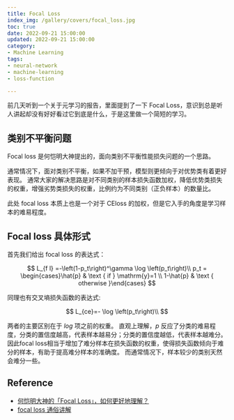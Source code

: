 ```yaml
---
title: Focal Loss
index_img: /gallery/covers/focal_loss.jpg
toc: true
date: 2022-09-21 15:00:00
updated: 2022-09-21 15:00:00
category:
- Machine Learning
tags:
- neural-network
- machine-learning
- loss-function

---
```

<!-- omit in toc -->

前几天听到一个关于元学习的报告，里面提到了一下 Focal Loss，意识到总是听人讲起却没有好好看过它到底是什么，于是这里做一个简短的学习。

<!-- more -->

## 类别不平衡问题

Focal loss 是何恺明大神提出的，面向类别不平衡性能损失问题的一个思路。

通常情况下，面对类别不平衡，如果不加干预，模型则更倾向于对优势类有着更好表现。
通常大家的解决思路是对不同类别的样本损失函数加权，降低优势类损失的权重，增强劣势类损失的权重，比例约为不同类别（正负样本）的数量比。

此处 focal loss 本质上也是一个对于 CEloss 的加权，但是它入手的角度是学习样本的难易程度。

## Focal loss 具体形式

首先我们给出 focal loss 的表达式：

$$
L_{f l} =-\left(1-p_t\right)^\gamma \log \left(p_t\right)\\
p_t = \begin{cases}\hat{p} & \text { if } \mathrm{y}=1 \\ 1-\hat{p} & \text { otherwise }\end{cases}
$$

同理也有交叉墒损失函数的表达式:

$$
L_{ce}=- \log \left(p_t\right)\\
$$

两者的主要区别在于 $log$ 项之前的权重。
直观上理解，$p$ 反应了分类的难易程度，分类的置信度越高，代表样本越易分；分类的置信度越低，代表样本越难分。
因此focal loss相当于增加了难分样本在损失函数的权重，使得损失函数倾向于难分的样本，有助于提高难分样本的准确度。
而通常情况下，样本较少的类别天然会难分一些。




## Reference

- [何恺明大神的「Focal Loss」，如何更好地理解？](https://zhuanlan.zhihu.com/p/32423092)
- [focal loss 通俗讲解](https://zhuanlan.zhihu.com/p/266023273)